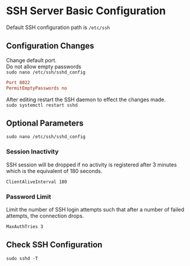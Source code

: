# SSH Server Basic Configuration
Default SSH configuration path is `/etc/ssh`

## Configuration Changes
Change default port.  
Do not allow empty passwords  
`sudo nano /etc/ssh/sshd_config`

```conf
Port 8022
PermitEmptyPasswords no
```
After editing restart the SSH daemon to effect the changes made.  
`sudo systemctl restart sshd`

## Optional Parameters
`sudo nano /etc/ssh/sshd_config`

### Session Inactivity
SSH session will be dropped if no activity is registered after 3 minutes which is the equivalent of 180 seconds.

```
ClientAliveInterval 180
```

### Password Limit
Limit the number of SSH login attempts such that after a number of failed attempts, the connection drops. 

```
MaxAuthTries 3
```

## Check SSH Configuration
`sudo sshd -T`
